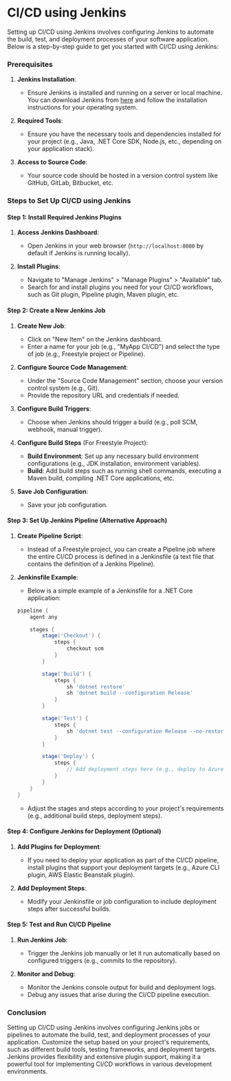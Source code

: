 #  CI/CD using Jenkins

Setting up CI/CD using Jenkins involves configuring Jenkins to automate the build, test, and deployment processes of your software application. Below is a step-by-step guide to get you started with CI/CD using Jenkins:

### Prerequisites

1. **Jenkins Installation**:
   - Ensure Jenkins is installed and running on a server or local machine. You can download Jenkins from [here](https://www.jenkins.io/download/) and follow the installation instructions for your operating system.

2. **Required Tools**:
   - Ensure you have the necessary tools and dependencies installed for your project (e.g., Java, .NET Core SDK, Node.js, etc., depending on your application stack).

3. **Access to Source Code**:
   - Your source code should be hosted in a version control system like GitHub, GitLab, Bitbucket, etc.

### Steps to Set Up CI/CD using Jenkins

#### Step 1: Install Required Jenkins Plugins

1. **Access Jenkins Dashboard**:
   - Open Jenkins in your web browser (`http://localhost:8080` by default if Jenkins is running locally).

2. **Install Plugins**:
   - Navigate to "Manage Jenkins" > "Manage Plugins" > "Available" tab.
   - Search for and install plugins you need for your CI/CD workflows, such as Git plugin, Pipeline plugin, Maven plugin, etc.

#### Step 2: Create a New Jenkins Job

1. **Create New Job**:
   - Click on "New Item" on the Jenkins dashboard.
   - Enter a name for your job (e.g., "MyApp CI/CD") and select the type of job (e.g., Freestyle project or Pipeline).

2. **Configure Source Code Management**:
   - Under the "Source Code Management" section, choose your version control system (e.g., Git).
   - Provide the repository URL and credentials if needed.

3. **Configure Build Triggers**:
   - Choose when Jenkins should trigger a build (e.g., poll SCM, webhook, manual trigger).

4. **Configure Build Steps** (For Freestyle Project):

   - **Build Environment**: Set up any necessary build environment configurations (e.g., JDK installation, environment variables).
   - **Build**: Add build steps such as running shell commands, executing a Maven build, compiling .NET Core applications, etc.

5. **Save Job Configuration**:
   - Save your job configuration.

#### Step 3: Set Up Jenkins Pipeline (Alternative Approach)

1. **Create Pipeline Script**:
   - Instead of a Freestyle project, you can create a Pipeline job where the entire CI/CD process is defined in a Jenkinsfile (a text file that contains the definition of a Jenkins Pipeline).

2. **Jenkinsfile Example**:
   - Below is a simple example of a Jenkinsfile for a .NET Core application:

   ```groovy
   pipeline {
       agent any

       stages {
           stage('Checkout') {
               steps {
                   checkout scm
               }
           }

           stage('Build') {
               steps {
                   sh 'dotnet restore'
                   sh 'dotnet build --configuration Release'
               }
           }

           stage('Test') {
               steps {
                   sh 'dotnet test --configuration Release --no-restore --verbosity normal'
               }
           }

           stage('Deploy') {
               steps {
                   // Add deployment steps here (e.g., deploy to Azure, AWS, etc.)
               }
           }
       }
   }
   ```

   - Adjust the stages and steps according to your project's requirements (e.g., additional build steps, deployment steps).

#### Step 4: Configure Jenkins for Deployment (Optional)

1. **Add Plugins for Deployment**:
   - If you need to deploy your application as part of the CI/CD pipeline, install plugins that support your deployment targets (e.g., Azure CLI plugin, AWS Elastic Beanstalk plugin).

2. **Add Deployment Steps**:
   - Modify your Jenkinsfile or job configuration to include deployment steps after successful builds.

#### Step 5: Test and Run CI/CD Pipeline

1. **Run Jenkins Job**:
   - Trigger the Jenkins job manually or let it run automatically based on configured triggers (e.g., commits to the repository).

2. **Monitor and Debug**:
   - Monitor the Jenkins console output for build and deployment logs.
   - Debug any issues that arise during the CI/CD pipeline execution.

### Conclusion

Setting up CI/CD using Jenkins involves configuring Jenkins jobs or pipelines to automate the build, test, and deployment processes of your application. Customize the setup based on your project's requirements, such as different build tools, testing frameworks, and deployment targets. Jenkins provides flexibility and extensive plugin support, making it a powerful tool for implementing CI/CD workflows in various development environments.